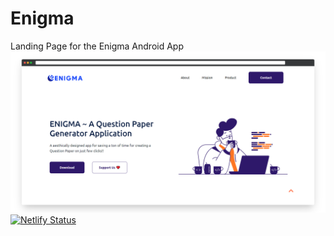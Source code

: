 # Enigma
Landing Page for the Enigma Android App 
<img src="Enigma.png"></img>
[![Netlify Status](https://api.netlify.com/api/v1/badges/b5b987fb-adf5-468e-b48d-ff75bb76a456/deploy-status)](https://app.netlify.com/sites/enigmaque/deploys)
